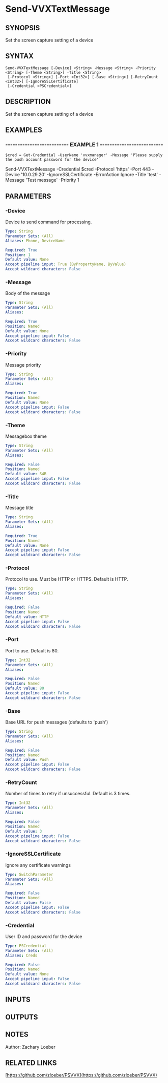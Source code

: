 ﻿---
external help file: PSVVX-help.xml
online version: https://github.com/zloeber/PSVVX
schema: 2.0.0
---

# Send-VVXTextMessage

## SYNOPSIS
Set the screen capture setting of a device

## SYNTAX

```
Send-VVXTextMessage [-Device] <String> -Message <String> -Priority <String> [-Theme <String>] -Title <String>
 [-Protocol <String>] [-Port <Int32>] [-Base <String>] [-RetryCount <Int32>] [-IgnoreSSLCertificate]
 [-Credential <PSCredential>]
```

## DESCRIPTION
Set the screen capture setting of a device

## EXAMPLES

### -------------------------- EXAMPLE 1 --------------------------
```
$cred = Get-Credential -UserName 'vvxmanager' -Message 'Please supply the push account password for the device'
```

Send-VVXTextMessage -Credential $cred -Protocol 'https' -Port 443 -Device '10.0.29.20' -IgnoreSSLCertificate -ErrorAction:Ignore -Title 'test' -Message 'Test message' -Priority 1

## PARAMETERS

### -Device
Device to send command for processing.

```yaml
Type: String
Parameter Sets: (All)
Aliases: Phone, DeviceName

Required: True
Position: 1
Default value: None
Accept pipeline input: True (ByPropertyName, ByValue)
Accept wildcard characters: False
```

### -Message
Body of the message

```yaml
Type: String
Parameter Sets: (All)
Aliases: 

Required: True
Position: Named
Default value: None
Accept pipeline input: False
Accept wildcard characters: False
```

### -Priority
Message priority

```yaml
Type: String
Parameter Sets: (All)
Aliases: 

Required: True
Position: Named
Default value: None
Accept pipeline input: False
Accept wildcard characters: False
```

### -Theme
Messagebox theme

```yaml
Type: String
Parameter Sets: (All)
Aliases: 

Required: False
Position: Named
Default value: S4B
Accept pipeline input: False
Accept wildcard characters: False
```

### -Title
Message title

```yaml
Type: String
Parameter Sets: (All)
Aliases: 

Required: True
Position: Named
Default value: None
Accept pipeline input: False
Accept wildcard characters: False
```

### -Protocol
Protocol to use.
Must be HTTP or HTTPS.
Default is HTTP.

```yaml
Type: String
Parameter Sets: (All)
Aliases: 

Required: False
Position: Named
Default value: HTTP
Accept pipeline input: False
Accept wildcard characters: False
```

### -Port
Port to use.
Default is 80.

```yaml
Type: Int32
Parameter Sets: (All)
Aliases: 

Required: False
Position: Named
Default value: 80
Accept pipeline input: False
Accept wildcard characters: False
```

### -Base
Base URL for push messages (defaults to 'push')

```yaml
Type: String
Parameter Sets: (All)
Aliases: 

Required: False
Position: Named
Default value: Push
Accept pipeline input: False
Accept wildcard characters: False
```

### -RetryCount
Number of times to retry if unsuccessful.
Default is 3 times.

```yaml
Type: Int32
Parameter Sets: (All)
Aliases: 

Required: False
Position: Named
Default value: 3
Accept pipeline input: False
Accept wildcard characters: False
```

### -IgnoreSSLCertificate
Ignore any certificate warnings

```yaml
Type: SwitchParameter
Parameter Sets: (All)
Aliases: 

Required: False
Position: Named
Default value: False
Accept pipeline input: False
Accept wildcard characters: False
```

### -Credential
User ID and password for the device

```yaml
Type: PSCredential
Parameter Sets: (All)
Aliases: Creds

Required: False
Position: Named
Default value: None
Accept pipeline input: False
Accept wildcard characters: False
```

## INPUTS

## OUTPUTS

## NOTES
Author: Zachary Loeber

## RELATED LINKS

[https://github.com/zloeber/PSVVX](https://github.com/zloeber/PSVVX)

